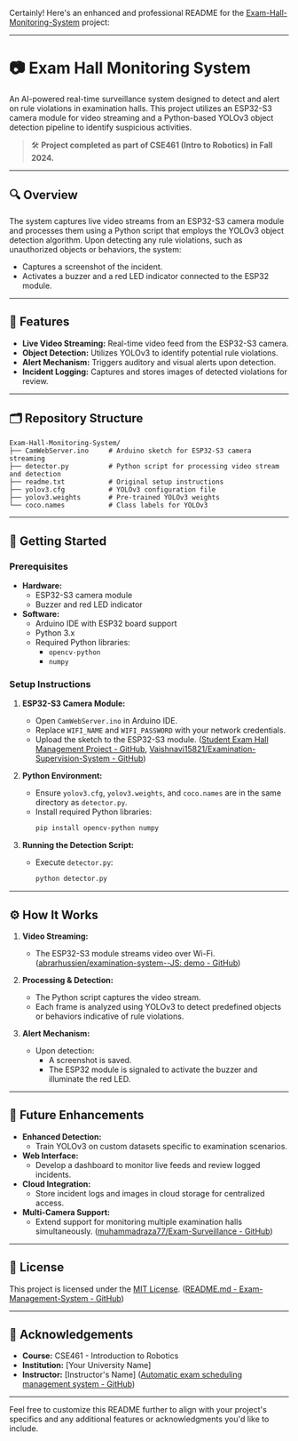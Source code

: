 Certainly! Here's an enhanced and professional README for the [Exam-Hall-Monitoring-System](https://github.com/ShrabanMI/Exam-Hall-Monitoring-System) project:

---

# 📷 Exam Hall Monitoring System

An AI-powered real-time surveillance system designed to detect and alert on rule violations in examination halls. This project utilizes an ESP32-S3 camera module for video streaming and a Python-based YOLOv3 object detection pipeline to identify suspicious activities.

> 🛠️ **Project completed as part of CSE461 (Intro to Robotics) in Fall 2024.**

---

## 🔍 Overview

The system captures live video streams from an ESP32-S3 camera module and processes them using a Python script that employs the YOLOv3 object detection algorithm. Upon detecting any rule violations, such as unauthorized objects or behaviors, the system:

- Captures a screenshot of the incident.
- Activates a buzzer and a red LED indicator connected to the ESP32 module.

---

## 🧰 Features

- **Live Video Streaming:** Real-time video feed from the ESP32-S3 camera.
- **Object Detection:** Utilizes YOLOv3 to identify potential rule violations.
- **Alert Mechanism:** Triggers auditory and visual alerts upon detection.
- **Incident Logging:** Captures and stores images of detected violations for review.

---

## 🗂️ Repository Structure

```
Exam-Hall-Monitoring-System/
├── CamWebServer.ino     # Arduino sketch for ESP32-S3 camera streaming
├── detector.py          # Python script for processing video stream and detection
├── readme.txt           # Original setup instructions
├── yolov3.cfg           # YOLOv3 configuration file
├── yolov3.weights       # Pre-trained YOLOv3 weights
└── coco.names           # Class labels for YOLOv3
```

---

## 🚀 Getting Started

### Prerequisites

- **Hardware:**
  - ESP32-S3 camera module
  - Buzzer and red LED indicator
- **Software:**
  - Arduino IDE with ESP32 board support
  - Python 3.x
  - Required Python libraries:
    - `opencv-python`
    - `numpy`

### Setup Instructions

1. **ESP32-S3 Camera Module:**
   - Open `CamWebServer.ino` in Arduino IDE.
   - Replace `WIFI_NAME` and `WIFI_PASSWORD` with your network credentials.
   - Upload the sketch to the ESP32-S3 module. ([Student Exam Hall Management Project - GitHub](https://github.com/shyamg090/exam_hall_management?utm_source=chatgpt.com), [Vaishnavi15821/Examination-Supervision-System - GitHub](https://github.com/Vaishnavi15821/Examination-Supervision-System?utm_source=chatgpt.com))

2. **Python Environment:**
   - Ensure `yolov3.cfg`, `yolov3.weights`, and `coco.names` are in the same directory as `detector.py`.
   - Install required Python libraries:
     ```bash
     pip install opencv-python numpy
     ```

3. **Running the Detection Script:**
   - Execute `detector.py`:
     ```bash
     python detector.py
     ```

---

## ⚙️ How It Works

1. **Video Streaming:**
   - The ESP32-S3 module streams video over Wi-Fi. ([abrarhussien/examination-system--JS: demo - GitHub](https://github.com/abrarhussien/examination-system--JS?utm_source=chatgpt.com))

2. **Processing & Detection:**
   - The Python script captures the video stream.
   - Each frame is analyzed using YOLOv3 to detect predefined objects or behaviors indicative of rule violations.

3. **Alert Mechanism:**
   - Upon detection:
     - A screenshot is saved.
     - The ESP32 module is signaled to activate the buzzer and illuminate the red LED.

---

## 🧪 Future Enhancements

- **Enhanced Detection:**
  - Train YOLOv3 on custom datasets specific to examination scenarios.
- **Web Interface:**
  - Develop a dashboard to monitor live feeds and review logged incidents.
- **Cloud Integration:**
  - Store incident logs and images in cloud storage for centralized access.
- **Multi-Camera Support:**
  - Extend support for monitoring multiple examination halls simultaneously. ([muhammadraza77/Exam-Surveillance - GitHub](https://github.com/muhammadraza77/Exam-Surveillance?utm_source=chatgpt.com))

---

## 📄 License

This project is licensed under the [MIT License](LICENSE). ([README.md - Exam-Management-System - GitHub](https://github.com/Shahar-St/Exam-Management-System/blob/master/README.md?utm_source=chatgpt.com))

---

## 🤝 Acknowledgements

- **Course:** CSE461 - Introduction to Robotics
- **Institution:** [Your University Name]
- **Instructor:** [Instructor's Name] ([Automatic exam scheduling management system - GitHub](https://github.com/Phantom-Studiosad/Exam-Scheduling-Management-System_Web-App?utm_source=chatgpt.com))

---

Feel free to customize this README further to align with your project's specifics and any additional features or acknowledgments you'd like to include. 
